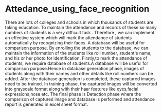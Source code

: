 # Attedance_using_face_recognition
There are lots of colleges and schools in which thousands of students are taking education. To maintain the attendance and records of these so many numbers of students is a very difficult task . Therefore , we can implement an effective system which will mark the attendance of students automatically by recognizing their faces.  A database will be useful for comparison purpose. By enrolling the students to the database, we can maintain the information of the students like roll number, student's name, and his or her photo for identification. 
Firstly,to mark the attendance of students, we require database of students.A database will be useful for comparison purpose.Hence in database generation phase, images of students along with their names and other details like roll numbers can be added.
After the database generation is completed, these captured images need to be trained. In training phase, the captured images will be converted into grayscale format along with their haar features like eyes,facial expressions,nose etc.
The final phase is Detection phase where the comparison of captured image and database is performed and attendance report is generated in excel sheet format.


